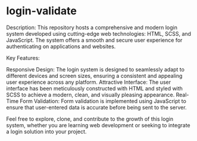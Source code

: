 # login-validate
Description:
This repository hosts a comprehensive and modern login system developed using cutting-edge web technologies: HTML, SCSS, and JavaScript. The system offers a smooth and secure user experience for authenticating on applications and websites.

Key Features:

Responsive Design: The login system is designed to seamlessly adapt to different devices and screen sizes, ensuring a consistent and appealing user experience across any platform.
Attractive Interface: The user interface has been meticulously constructed with HTML and styled with SCSS to achieve a modern, clean, and visually pleasing appearance.
Real-Time Form Validation: Form validation is implemented using JavaScript to ensure that user-entered data is accurate before being sent to the server.

Feel free to explore, clone, and contribute to the growth of this login system, whether you are learning web development or seeking to integrate a login solution into your project.
